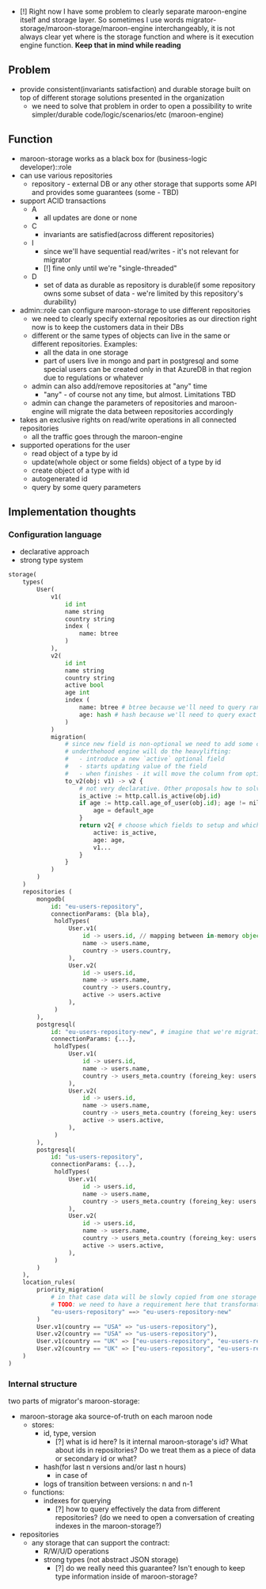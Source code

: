 - [!] Right now I have some problem to clearly separate maroon-engine itself and storage layer. So sometimes I use words migrator-storage/maroon-storage/maroon-engine interchangeably, it is not always clear yet where is the storage function and where is it execution engine function. **Keep that in mind while reading**

## Problem
- provide consistent(invariants satisfaction) and durable storage built on top of different storage solutions presented in the organization
	- we need to solve that problem in order to open a possibility to write simpler/durable code/logic/scenarios/etc (maroon-engine)

## Function
- maroon-storage works as a black box for (business-logic developer)::role
- can use various repositories 
	- repository - external DB or any other storage that supports some API and provides some guarantees (some - TBD)
- support ACID transactions
	- A
		- all updates are done or none
	- C
		- invariants are satisfied(across different repositories)
	- I
		- since we'll have sequential read/writes - it's not relevant for migrator
		- [!] fine only until we're "single-threaded"
	- D
		- set of data as durable as repository is durable(if some repository owns some subset of data - we're limited by this repository's durability)
- admin::role can configure maroon-storage to use different repositories
	- we need to clearly specify external repositories as our direction right now is to keep the customers data in their DBs
	- different or the same types of objects can live in the same or different repositories. Examples:
		- all the data in one storage
		- part of users live in mongo and part in postgresql and some special users can be created only in that AzureDB in that region due to regulations or whatever
	- admin can also add/remove repositories at "any" time
		- "any" - of course not any time, but almost. Limitations TBD
	- admin can change the parameters of repositories and maroon-engine will migrate the data between repositories accordingly
- takes an exclusive rights on read/write operations in all connected repositories
	- all the traffic goes through the maroon-engine
- supported operations for the user
	- read object of a type by id
	- update(whole object or some fields) object of a type by id
	- create object of a type with id
	- autogenerated id
	- query by some query parameters

## Implementation thoughts
### Configuration language
- declarative approach
- strong type system

```python
storage(
	types(
		User(
			v1(
				id int
				name string
				country string
				index (
					name: btree
				)
			), 
			v2(
				id int
				name string
				country string
				active bool
				age int
				index (
					name: btree # btree because we'll need to query ranges
					age: hash # hash because we'll need to query exact values
				)
			)
			migration(
				# since new field is non-optional we need to add some code that can perform the transition between v1 and v2
				# underthehood engine will do the heavylifting:
				#   - introduce a new `active` optional field
				#   - starts updating value of the field
				#   - when finishes - it will move the column from optional to non-optional state
				to_v2(obj: v1) -> v2 { 
					# not very declarative. Other proposals how to solve that situation?
					is_active := http.call.is_active(obj.id)
					if age := http.call.age_of_user(obj.id); age != nil {
						age = default_age
					}
					return v2{ # choose which fields to setup and which just copy from the old
						active: is_active,
						age: age,
						v1...
					}
				}
			)
		)
	)
	repositories (
		mongodb(
			id: "eu-users-repository",
			connectionParams: {bla bla},
			 holdTypes(
				 User.v1(
					 id -> users.id, // mapping between in-memory object and table/field in a table datastore
					 name -> users.name,
					 country -> users.country,
				 ),
				 User.v2(
					 id -> users.id,
					 name -> users.name,
					 country -> users.country,
					 active -> users.active
				 ),
			 )
		),
		postgresql(
			id: "eu-users-repository-new", # imagine that we're migrating users from mongodb to postgres(unified storing approach), but it still should be in some EU-based DC
			connectionParams: {...},
			 holdTypes(
				 User.v1(
					 id -> users.id,
					 name -> users.name,
					 country -> users_meta.country (foreing_key: users.id), # compound object that lives in different tables
				 ),
				 User.v2(
					 id -> users.id,
					 name -> users.name,
					 country -> users_meta.country (foreing_key: users.id),
					 active -> users.active,
				 ),
			 )
		),
		postgresql(
			id: "us-users-repository",
			connectionParams: {...},
			 holdTypes(
				 User.v1(
					 id -> users.id,
					 name -> users.name,
					 country -> users_meta.country (foreing_key: users.id),
				 ),
				 User.v2(
					 id -> users.id,
					 name -> users.name,
					 country -> users_meta.country (foreing_key: users.id),
					 active -> users.active,
				 ),
			 )
		)
	),
	location_rules(
		priority_migration(
			# in that case data will be slowly copied from one storage to another
			# TODO: we need to have a requirement here that transformation should cover all the fields and it should be checked
			"eu-users-repository" ==> "eu-users-repository-new"
		)
		User.v1(country == "USA" => "us-users-repository"),
		User.v2(country == "USA" => "us-users-repository"),
		User.v1(country == "UK" => ["eu-users-repository", "eu-users-repository-new"]),
		User.v2(country == "UK" => ["eu-users-repository", "eu-users-repository-new"]),
	)
)
```

### Internal structure

two parts of migrator's maroon-storage:
- maroon-storage aka source-of-truth on each maroon node
	- stores:
		- id, type, version
			- [?] what is id here? Is it internal maroon-storage's id? What about ids in repositories? Do we treat them as a piece of data or secondary id or what?
		- hash(for last n versions and/or last n hours)
			- in case of 
		- logs of transition between versions: n and n-1
	- functions:
		- indexes for querying
			- [?] how to query effectively the data from different repositories? (do we need to open a conversation of creating indexes in the maroon-storage?)
- repositories
	- any storage that can support the contract:
		- R/W/U/D operations
		- strong types (not abstract JSON storage)
			- [?] do we really need this guarantee? Isn't enough to keep type information inside of maroon-storage?
